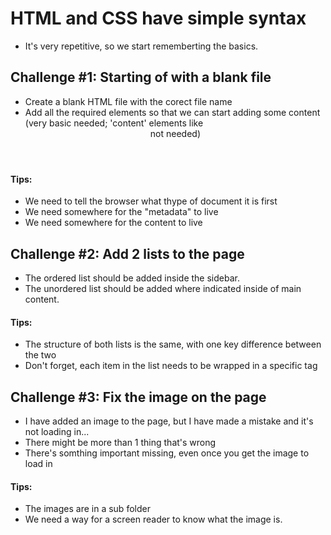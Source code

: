 # HTML and CSS have simple syntax
- It's very repetitive, so we start rememberting the basics.

## Challenge #1: Starting of with a blank file
- Create a blank HTML file with the corect file name
- Add all the required elements so that we can start adding some content (very basic needed; 'content' elements like <header> <main> not needed)

#### Tips:
- We need to tell the browser what thype of document it is first
- We need somewhere for the "metadata" to live
- We need somewhere for the content to live

## Challenge #2: Add 2 lists to the page
- The ordered list should be added inside the sidebar.
- The unordered list should be added where indicated inside of main content.

#### Tips:
- The structure of both lists is the same, with one key difference between the two
- Don't forget, each item in the list needs to be wrapped in a specific tag

## Challenge #3: Fix the image on the page 
- I have added an image to the page, but I have made a mistake and it's not loading in...
- There might be more than 1 thing that's wrong
- There's somthing important missing, even once you get the image to load in 


#### Tips:
- The images are in a sub folder
- We need a way for a screen reader to know what the image is.
